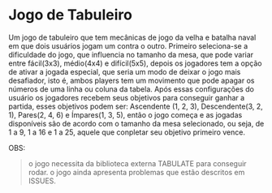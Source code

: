 # Jogo de Tabuleiro
Um jogo de tabuleiro que tem mecânicas de jogo da velha e batalha naval em que dois usuários jogam um contra o outro. Primeiro seleciona-se a dificuldade do jogo, que influencia no tamanho da mesa, que pode variar entre fácil(3x3), médio(4x4) e difícil(5x5), depois os jogadores tem a opção de ativar a jogada especial, que seria um modo de deixar o jogo mais desafiador, isto é, ambos players tem um movimento que pode apagar os números de uma linha ou coluna da tabela. Após essas configurações do usuário os jogadores recebem seus objetivos para conseguir ganhar a partida, esses objetivos podem ser: Ascendente (1, 2, 3), Descendente(3, 2, 1), Pares(2, 4, 6) e Ímpares(1, 3, 5), então o jogo começa e as jogadas disponíveis são de acordo com o tamanho da mesa selecionado, ou seja, de 1 a 9, 1 a 16 e 1 a 25, aquele que conpletar seu objetivo primeiro vence.


OBS: 
> o jogo necessita da biblioteca externa TABULATE para conseguir rodar.
> o jogo ainda apresenta problemas que estão descritos em ISSUES.

